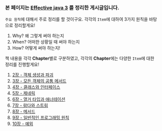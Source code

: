 ### 본 페이지는 [Effective java 3](http://www.yes24.com/Product/Goods/65551284) 를 정리한 게시글입니다.

`주요 원칙`에 대해서 주로 정리를 할 것이구요.
각각의 `Item`에 대하여 3가지 원칙을 바탕으로 정리할게요!
1. Why? 왜 그렇게 써야 하는지
2. When? 어떠한 상황일 때 써야 하는지
3. How? 어떻게 써야 하는지!

책 내용을 각각 **Chapter**별로 구분하였고,
각각의 **Chapter**에는 다양한 `Item`에 대한 정리를 진행할게요!

1. [2장 - 객체 생성과 파괴](https://github.com/huisam/JinLearnedList/blob/master/Books/EffectiveJava3/2%EC%9E%A5-%EA%B0%9D%EC%B2%B4%20%EC%83%9D%EC%84%B1%EA%B3%BC%20%ED%8C%8C%EA%B4%B4/README.md)
2. [3장 - 모든 객체의 공통 메서드](https://github.com/huisam/JinLearnedList/blob/master/Books/EffectiveJava3/3%EC%9E%A5-%EB%AA%A8%EB%93%A0%20%EA%B0%9D%EC%B2%B4%EC%9D%98%20%EA%B3%B5%ED%86%B5%20%EB%A9%94%EC%84%9C%EB%93%9C/README.md)
3. [4장 - 클래스와 인터페이스](https://github.com/huisam/JinLearnedList/blob/master/Books/EffectiveJava3/4%EC%9E%A5-%ED%81%B4%EB%9E%98%EC%8A%A4%EC%99%80%20%EC%9D%B8%ED%84%B0%ED%8E%98%EC%9D%B4%EC%8A%A4/README.md)
4. [5장 - 제네릭](/)
5. [6장 - 열거 타입과 애너테이션](/)
6. [7장 - 람다와 스트림](/)
7. [8장 - 메서드](/)
8. [9장 - 일반적인 프로그래밍 원칙](/)
9. [10장 - 예외](/)
